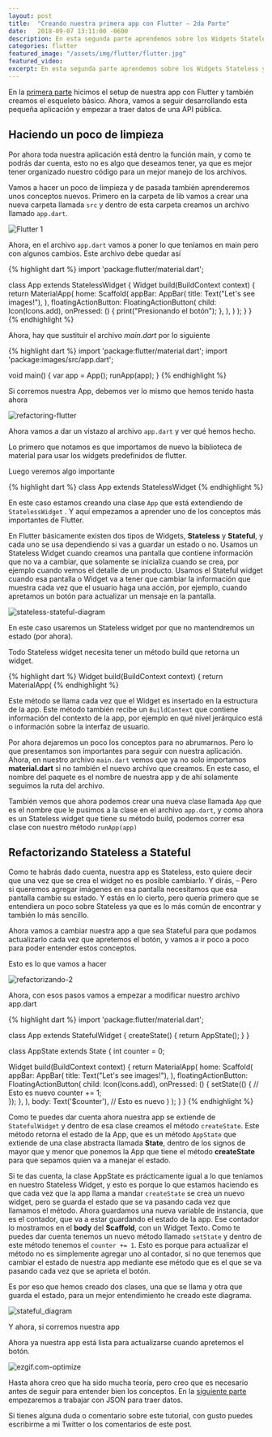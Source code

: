 ```yaml
---
layout: post
title:  "Creando nuestra primera app con Flutter – 2da Parte"
date:   2018-09-07 13:11:00 -0600
description: En esta segunda parte aprendemos sobre los Widgets Stateless y Stateful de Flutter. También acomodamos nuestro código de mejor manera.
categories: flutter
featured_image: "/assets/img/flutter/flutter.jpg"
featured_video:
excerpt: En esta segunda parte aprendemos sobre los Widgets Stateless y Stateful de Flutter. También acomodamos nuestro código de mejor manera.
---
```

En la [primera parte](/creando-nuestra-primera-app-con-flutter-1ra-parte/) hicimos el setup de nuestra app con Flutter y también creamos el esqueleto básico. Ahora, 
vamos a seguir desarrollando esta pequeña aplicación y empezar a traer datos de una API pública.

## Haciendo un poco de limpieza

Por ahora toda nuestra aplicación está dentro la función main, y como te podrás dar cuenta, esto no es algo que deseamos tener, ya que es mejor tener organizado 
nuestro código para un mejor manejo de los archivos.

Vamos a hacer un poco de limpieza y de pasada también aprenderemos unos conceptos nuevos. Primero en la carpeta de lib vamos a crear una nueva carpeta llamada 
`src`  y dentro de esta carpeta creamos un archivo llamado `app.dart`.

![Flutter 1](/assets/img/posts/flutter-app-1.png "Flutter 1")

Ahora, en el archivo `app.dart` vamos a poner lo que teníamos en main pero con algunos cambios. Este archivo debe quedar así

{% highlight dart %}
import 'package:flutter/material.dart';
 
class App extends StatelessWidget {
  Widget build(BuildContext context) {
    return MaterialApp(
      home: Scaffold(
        appBar: AppBar(
          title: Text("Let's see images!"),
        ),
        floatingActionButton: FloatingActionButton(
          child: Icon(Icons.add),
          onPressed: () {
            print("Presionando el botón");
          },
        ),
      )
    );
  }
}
{% endhighlight %}

Ahora, hay que sustituir el archivo *main.dart* por lo siguiente

{% highlight dart %}
import 'package:flutter/material.dart';
import 'package:images/src/app.dart';
 
void main() {
  var app = App();
  runApp(app);
}
{% endhighlight %}

Si corremos nuestra App, debemos ver lo mismo que hemos tenido hasta ahora

![refactoring-flutter](/assets/img/posts/refactoring-flutter.png "refactoring-flutter")

Ahora vamos a dar un vistazo al archivo `app.dart` y ver qué hemos hecho.

Lo primero que notamos es que importamos de nuevo la biblioteca de material para usar los widgets predefinidos de flutter.

Luego veremos algo importante

{% highlight dart %}
class App extends StatelessWidget
{% endhighlight %}

En este caso estamos creando una clase `App` que está extendiendo de `StatelessWidget` . Y aquí empezamos a aprender uno de los conceptos más importantes de Flutter.

En Flutter básicamente existen dos tipos de Widgets, **Stateless** y **Stateful**, y cada uno se usa dependiendo si vas a guardar un estado o no. Usamos un 
Stateless Widget cuando creamos una pantalla que contiene información que no va a cambiar, que solamente se inicializa cuando se crea, por ejemplo cuando vemos el 
detalle de un producto. Usamos el Stateful widget cuando esa pantalla o Widget va a tener que cambiar la información que muestra cada vez que el usuario haga una 
acción, por ejemplo, cuando apretamos un botón para actualizar un mensaje en la pantalla.

![stateless-stateful-diagram](/assets/img/posts/stateless-stateful-diagram.png "stateless-stateful-diagram")

En este caso usaremos un Stateless widget por que no mantendremos un estado (por ahora).

Todo Stateless widget necesita tener un método build que retorna un widget.

{% highlight dart %}
Widget build(BuildContext context) {
    return MaterialApp(
{% endhighlight %}

Este método se llama cada vez que el Widget es insertado en la estructura de la app. Este método también recibe un `BuildContext` que contiene información del 
contexto de la app, por ejemplo en qué nivel jerárquico está o información sobre la interfaz de usuario.

Por ahora dejaremos un poco los conceptos para no abrumarnos. Pero lo que presentamos son importantes para seguir con nuestra aplicación. Ahora, en nuestro archivo 
`main.dart` vemos que ya no solo importamos **material.dart** si no también el nuevo archivo que creamos. En este caso, el nombre del paquete es el nombre de nuestra app 
y de ahí solamente seguimos la ruta del archivo.

También vemos que ahora podemos crear una nueva clase llamada `App` que es el nombre que le pusimos a la clase en el archivo `app.dart`, y como ahora es un Stateless 
widget que tiene su método build, podemos correr esa clase con nuestro método `runApp(app)`

## Refactorizando Stateless a Stateful

Como te habrás dado cuenta, nuestra app es Stateless, esto quiere decir que una vez que se crea el widget no es posible cambiarlo. Y dirás, – Pero si queremos agregar imágenes en esa pantalla necesitamos que esa pantalla cambie su estado. Y estás en lo cierto, pero quería primero que se entendiera un poco sobre Stateless ya que es lo más común de encontrar y también lo más sencillo.

Ahora vamos a cambiar nuestra app a que sea Stateful para que podamos actualizarlo cada vez que apretemos el botón, y vamos a ir poco a poco para poder entender estos conceptos.

Esto es lo que vamos a hacer

![refactorizando-2](/assets/img/posts/refactorizando-2.png "refactorizando-2")

Ahora, con esos pasos vamos a empezar a modificar nuestro archivo app.dart

{% highlight dart %}
import 'package:flutter/material.dart';
 
class App extends StatefulWidget {
  createState() {
    return AppState();
  }
}
 
class AppState extends State<App> {
  int counter = 0;
 
  Widget build(BuildContext context) {
    return MaterialApp(
      home: Scaffold(
        appBar: AppBar(
          title: Text("Let's see images!"),
        ),
        floatingActionButton: FloatingActionButton(
          child: Icon(Icons.add),
          onPressed: () {
            setState(() { // Esto es nuevo
              counter += 1;             
            });
          },
        ),
        body: Text('$counter'), // Esto es nuevo
      )
    );
  }
}
{% endhighlight %}

Como te puedes dar cuenta ahora nuestra app se extiende de `StatefulWidget` y dentro de esa clase creamos el método `createState`. Este método retorna el estado de la 
App, que es un método `AppState` que extiende de una clase abstracta llamada **State**, dentro de los signos de mayor que y menor que ponemos la App que tiene el método 
**createState** para que sepamos quien va a manejar el estado.

Si te das cuenta, la clase AppState es prácticamente igual a lo que teníamos en nuestro Stateless Widget, y esto es porque lo que estamos haciendo es que cada vez 
que la app llama a mandar `createState` se crea un nuevo widget, pero se guarda el estado que se va pasando cada vez que llamamos el método. Ahora guardamos una nueva 
variable de instancia, que es el contador, que va a estar guardando el estado de la app. Ese contador lo mostramos en el **body** del **Scaffold**, con un Widget Texto. 
Como te puedes dar cuenta tenemos un nuevo método llamado `setState` y dentro de este método tenemos el `counter += 1`. Esto es porque para actualizar el método no es 
simplemente agregar uno al contador, si no que tenemos que cambiar el estado de nuestra app mediante ese método que es el que se va pasando cada vez que se aprieta 
el botón.

Es por eso que hemos creado dos clases, una que se llama y otra que guarda el estado, para un mejor entendimiento he creado este diagrama.

![stateful_diagram](/assets/img/posts/stateful_diagram.png "stateful_diagram")

Y ahora, si corremos nuestra app

Ahora ya nuestra app está lista para actualizarse cuando apretemos el botón.

![ezgif.com-optimize](/assets/img/posts/ezgif.com-optimize.gif "ezgif.com-optimize")

Hasta ahora creo que ha sido mucha teoría, pero creo que es necesario antes de seguir para entender bien los conceptos. En la [siguiente parte](/creando-nuestra-primera-app-con-flutter-3ra-parte/) empezaremos a trabajar con JSON para traer datos.

Si tienes alguna duda o comentario sobre este tutorial, con gusto puedes escribirme a mi Twitter o los comentarios de este post.